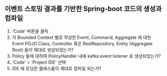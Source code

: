 ## 이벤트 스토밍 결과를 기반한 Spring-boot 코드의 생성과 컴파일

1. 'Code' 버튼을 클릭
1. 각 Bounded Context 별로 작성한 Event, Command, Aggregate 에 대한 Event POJO Class, Controller 혹은 RestRepository, Entity (Aggregate Root) 들이 제대로 생성되었는가?
1. Policy 들에 대하여 PolicyHandler 내에 kafka event listener 로 생성되었는가?
1. 'Code' > 'Project IDE' 선택
1. IDE 에 로딩한 클래스들이 제대로 컴파일 되는가?